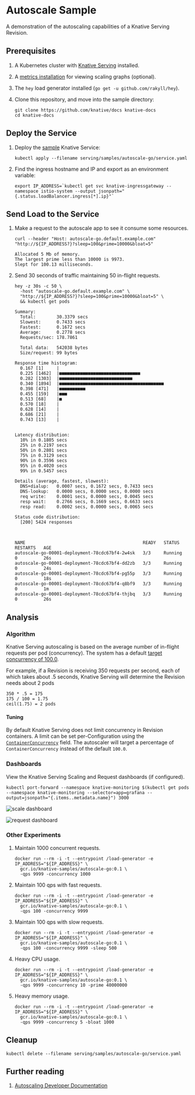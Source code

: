 # Autoscale Sample

A demonstration of the autoscaling capabilities of a Knative Serving Revision.

## Prerequisites

1. A Kubernetes cluster with
   [Knative Serving](https://github.com/knative/docs/blob/master/install/README.md)
   installed.
1. A
   [metrics installation](https://github.com/knative/docs/blob/master/serving/installing-logging-metrics-traces.md)
   for viewing scaling graphs (optional).
1. The `hey` load generator installed (`go get -u github.com/rakyll/hey`).
1. Clone this repository, and move into the sample directory:

   ```
   git clone https://github.com/knative/docs knative-docs
   cd knative-docs
   ```

## Deploy the Service

1. Deploy the [sample](./service.yaml) Knative Service:

   ```
   kubectl apply --filename serving/samples/autoscale-go/service.yaml
   ```

1. Find the ingress hostname and IP and export as an environment variable:
   ```
   export IP_ADDRESS=`kubectl get svc knative-ingressgateway --namespace istio-system --output jsonpath="{.status.loadBalancer.ingress[*].ip}"`
   ```

## Send Load to the Service

1. Make a request to the autoscale app to see it consume some resources.

   ```
   curl --header "Host: autoscale-go.default.example.com" "http://${IP_ADDRESS?}?sleep=100&prime=10000&bloat=5"
   ```

   ```
   Allocated 5 Mb of memory.
   The largest prime less than 10000 is 9973.
   Slept for 100.13 milliseconds.
   ```

1. Send 30 seconds of traffic maintaining 50 in-flight requests.

   ```
   hey -z 30s -c 50 \
     -host "autoscale-go.default.example.com" \
     "http://${IP_ADDRESS?}?sleep=100&prime=10000&bloat=5" \
     && kubectl get pods
   ```

   ```
   Summary:
     Total:        30.3379 secs
     Slowest:      0.7433 secs
     Fastest:      0.1672 secs
     Average:      0.2778 secs
     Requests/sec: 178.7861

     Total data:   542038 bytes
     Size/request: 99 bytes

   Response time histogram:
     0.167 [1]     |
     0.225 [1462]  |■■■■■■■■■■■■■■■■■■■■■■■■■■■■■■■
     0.282 [1303]  |■■■■■■■■■■■■■■■■■■■■■■■■■■■■
     0.340 [1894]  |■■■■■■■■■■■■■■■■■■■■■■■■■■■■■■■■■■■■■■■■
     0.398 [471]   |■■■■■■■■■■
     0.455 [159]   |■■■
     0.513 [68]    |■
     0.570 [18]    |
     0.628 [14]    |
     0.686 [21]    |
     0.743 [13]    |


   Latency distribution:
     10% in 0.1805 secs
     25% in 0.2197 secs
     50% in 0.2801 secs
     75% in 0.3129 secs
     90% in 0.3596 secs
     95% in 0.4020 secs
     99% in 0.5457 secs

   Details (average, fastest, slowest):
     DNS+dialup:   0.0007 secs, 0.1672 secs, 0.7433 secs
     DNS-lookup:   0.0000 secs, 0.0000 secs, 0.0000 secs
     req write:    0.0001 secs, 0.0000 secs, 0.0045 secs
     resp wait:    0.2766 secs, 0.1669 secs, 0.6633 secs
     resp read:    0.0002 secs, 0.0000 secs, 0.0065 secs

   Status code distribution:
     [200] 5424 responses



   NAME                                             READY   STATUS    RESTARTS   AGE
   autoscale-go-00001-deployment-78cdc67bf4-2w4sk   3/3     Running   0          26s
   autoscale-go-00001-deployment-78cdc67bf4-dd2zb   3/3     Running   0          24s
   autoscale-go-00001-deployment-78cdc67bf4-pg55p   3/3     Running   0          18s
   autoscale-go-00001-deployment-78cdc67bf4-q8bf9   3/3     Running   0          1m
   autoscale-go-00001-deployment-78cdc67bf4-thjbq   3/3     Running   0          26s
   ```

## Analysis

### Algorithm

Knative Serving autoscaling is based on the average number of in-flight requests
per pod (concurrency). The system has a default
[target concurrency of 100.0](https://github.com/knative/serving/blob/3f00c39e289ed4bfb84019131651c2e4ea660ab5/config/config-autoscaler.yaml#L35).

For example, if a Revision is receiving 350 requests per second, each of which
takes about .5 seconds, Knative Serving will determine the Revision needs about
2 pods

```
350 * .5 = 175
175 / 100 = 1.75
ceil(1.75) = 2 pods
```

#### Tuning

By default Knative Serving does not limit concurrency in Revision containers. A
limit can be set per-Configuration using the
[`ContainerConcurrency`](https://github.com/knative/serving/blob/3f00c39e289ed4bfb84019131651c2e4ea660ab5/pkg/apis/serving/v1alpha1/revision_types.go#L149)
field. The autoscaler will target a percentage of `ContainerConcurrency` instead
of the default `100.0`.

### Dashboards

View the Knative Serving Scaling and Request dashboards (if configured).

```
kubectl port-forward --namespace knative-monitoring $(kubectl get pods --namespace knative-monitoring --selector=app=grafana --output=jsonpath="{.items..metadata.name}") 3000
```

![scale dashboard](scale-dashboard.png)

![request dashboard](request-dashboard.png)

### Other Experiments

1. Maintain 1000 concurrent requests.

   ```
   docker run --rm -i -t --entrypoint /load-generator -e IP_ADDRESS="${IP_ADDRESS}" \
     gcr.io/knative-samples/autoscale-go:0.1 \
     -qps 9999 -concurrency 1000
   ```

1. Maintain 100 qps with fast requests.

   ```
   docker run --rm -i -t --entrypoint /load-generator -e IP_ADDRESS="${IP_ADDRESS}" \
     gcr.io/knative-samples/autoscale-go:0.1 \
     -qps 100 -concurrency 9999
   ```

1. Maintain 100 qps with slow requests.

   ```
   docker run --rm -i -t --entrypoint /load-generator -e IP_ADDRESS="${IP_ADDRESS}" \
     gcr.io/knative-samples/autoscale-go:0.1 \
     -qps 100 -concurrency 9999 -sleep 500
   ```

1. Heavy CPU usage.

   ```
   docker run --rm -i -t --entrypoint /load-generator -e IP_ADDRESS="${IP_ADDRESS}" \
     gcr.io/knative-samples/autoscale-go:0.1 \
     -qps 9999 -concurrency 10 -prime 40000000
   ```

1. Heavy memory usage.
   ```
   docker run --rm -i -t --entrypoint /load-generator -e IP_ADDRESS="${IP_ADDRESS}" \
     gcr.io/knative-samples/autoscale-go:0.1 \
     -qps 9999 -concurrency 5 -bloat 1000
   ```

## Cleanup

```
kubectl delete --filename serving/samples/autoscale-go/service.yaml
```

## Further reading

1. [Autoscaling Developer Documentation](https://github.com/knative/serving/blob/master/docs/scaling/DEVELOPMENT.md)
